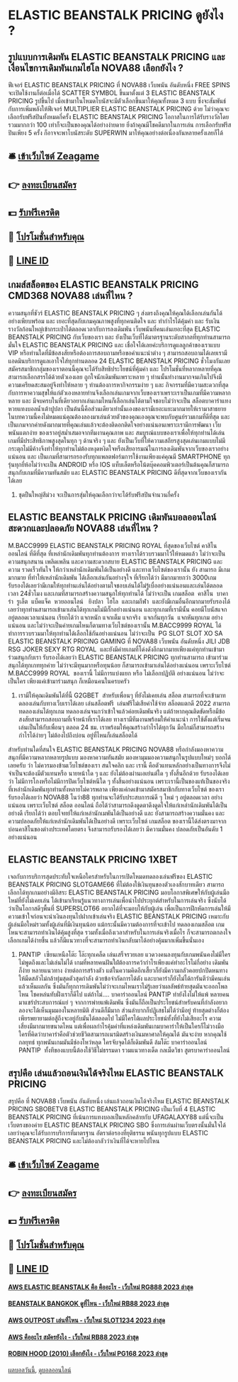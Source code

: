 # ELASTIC BEANSTALK PRICING ดูยังไง ?
## รูปแบบการเดิมพัน ELASTIC BEANSTALK PRICING และเงื่อนไขการเดิมพันเกมไฮโล NOVA88 เลือกยังไง ?
ฟีเจอร์ ELASTIC BEANSTALK PRICING ที่ NOVA88 เว็บพนัน อันดับหนึ่ง FREE SPINS จะเปิดใช้งานก็ต่อเมื่อได้ SCATTER SYMBOL ขึ้นมาตั้งแต่ 3 ELASTIC BEANSTALK PRICING รูปขึ้นไป เมื่อเข้ามาในโหมดโบนัสจะมีตัวเลือกขึ้นมาให้คุณทั้งหมด 3 แบบ ซึ่งจะสัมพันธ์กับการเพิ่มพลังให้ฟีเจอร์ MULTIPLIER ELASTIC BEANSTALK PRICING ด้วย
ไม่ว่าคุณจะเลือกรับฟรีสปินทั้งหมดกี่ครั้ง ELASTIC BEANSTALK PRICING โอกาสในการได้รับรางวัลโดยรวมมากกว่า 100 เท่าก็จะเป็นของคุณได้อย่างง่ายดาย ยิ่งถ้าคุณมีโชคดีมากในการเล่น การเลือกรับฟรีสปินเพียง 5 ครั้ง ก็อาจจะพาโบนัสระดับ SUPERWIN มาให้คุณอย่างต่อเนื่องกันหลายครั้งเลยก็ได้

## 🛎 [เข้าเว็บไซต์ Zeagame](https://bit.ly/3SdLNi2)
## 👉 [ลงทะเบียนสมัคร](https://bit.ly/3SdLNi2)
## 💵 [รับฟรีเครดิต](https://bit.ly/3dyRKHj)
## 👑 [โปรโมชั่นสำหรับคุณ](https://bit.ly/3dyRKHj)
## 📱 [LINE ID](https://bit.ly/3dyRKHj)

## เกมส์สล็อตของ ELASTIC BEANSTALK PRICING CMD368 NOVA88 เล่นที่ไหน ?
ความสนุกที่ชัวร์ ELASTIC BEANSTALK PRICING ๆ ส่งตรงถึงคุณให้คุณได้เลือกเล่นกันได้อย่างเพียบพร้อม และ เยอะที่สุดกับเกมคุณภาพสูงที่ทุกคนติดใจ และ ทำกำไรได้คุ้มค่า และ รับเงินรางวัลก้อนใหญ่เข้ากระเป๋าได้ตลอดเวลากับการลงเดิมพัน เว็บพนันที่คนเล่นเยอะที่สุด ELASTIC BEANSTALK PRICING กับเว็บของเรา และ ยังเป็นเว็บที่ได้มาตรฐานระดับสากลที่ทุกท่านสามารถมั่นใจ ELASTIC BEANSTALK PRICING และ เชื่อใจได้เลยค่ะบริการดูแลลูกค้าของเราแบบ VIP หรือท่านใดที่มีข้อสงสัยหรือต้องการสอบถามหรือขอคำแนะนำต่าง ๆ สามารถสอบถามได้เลยเรามีแอดมินบริการดูแลเอาใจใส่ทุกท่านตลอด 24 ELASTIC BEANSTALK PRICING ชั่วโมงกันเลยสมัครสมาชิกกลุ่มของเราตอนนี้คุณจะได้รับสิทธิประโยชน์ที่คุ้มค่า และ โปรโมชั่นที่หลากหลายที่คุณสามารถเลือกสรรได้ด้วยตัวเองเลย
ถูกใจนักเดิมพันเพราะหลาย ๆ ท่านนั้นทำงานมากจนเกินไปจึงมีความเครียดสะสมอยู่จึงทำให้หลาย ๆ ท่านต้องการหากิจกรรมง่าย ๆ และ กิจกรรมที่มีความสะดวกที่สุดกับการหาความสุขให้แก่ตัวเองหลายท่านจึงเลือกเล่นเกมจากเว็บของเราเพราะเราเป็นเกมที่มีความหลากหลาย และ มีจบครบในที่เดียวอยากเล่นเกมไหนก็เลือกเล่นได้ตามใจชอบไม่ว่าจะเป็น สล็อตบาคาร่าแทงหวยแทงบอลน้ำเต้าปูปลา เป็นต้นนี้คือส่วนเดียวเท่านั้นเองของเรามีเยอะแยะมากมายให้เรามาสาธยายในบทความนี้คงไม่หมดแน่คุณต้องลองมาเล่นด้วยตัวของคุณเองคุณจะพบกับศูนย์รวมเกมที่ดีที่สุด และ เป็นเกมจากค่ายดังมากมายที่คุณเล่นแล้วจะต้องติดอกติดใจอย่างแน่นอนเพราะเรามีการพัฒนา เว็บพนันแตกง่าย ของเราอยู่สม่ำเสมอจากทีมงานคุณภาพ และ สมบูรณ์แบบของเราเพื่อให้ทุกท่านได้เล่นเกมที่มีประสิทธิภาพสูงสุดในทุก ๆ ด้านจริง ๆ และ ยังเป็นเว็บที่ให้ความเสถียรสูงสุดเล่นเกมแบบไม่มีกระตุกไม่มีค้างจึงทำให้ทุกท่านไม่ต้องหงุดหงิดใจหรือเสียอารมณ์ในการลงเดิมพันจากเว็บของเราอย่างแน่นอน และ เป็นเกมที่สามารถรองรับทุกแพลตฟอร์มการใช้งานเพียงแค่คุณมี SMARTPHONE ทุกรุ่นทุกยี่ห้อไม่ว่าจะเป็น ANDROID หรือ IOS แท็บเล็ตหรือโน้ตบุ๊คคอมพิวเตอร์เป็นต้นคุณก็สามารถสนุกกับเกมที่มีความทันสมัย และ ELASTIC BEANSTALK PRICING ดีที่สุดจากเว็บของเรากันได้เลย
1. ชุดปืนใหญ่สีม่วง จะเป็นการสุ่มให้คุณเลือกว่าจะได้รับฟรีสปินจำนวนกี่ครั้ง

## ELASTIC BEANSTALK PRICING เดิมพันบอลออนไลน์ สะดวกและปลอดภัย NOVA88 เล่นที่ไหน ?
M.BACC9999 ELASTIC BEANSTALK PRICING ROYAL ที่สุดของเว็บไซต์ คาสิโน ออนไลน์ ที่ดีที่สุด ที่เหล่านักเดิมพันทุกท่านต้องการ ทางเราได้รวบรวมมาไว้ให้หมดแล้ว ไม่ว่าจะเป็นความสนุกสนาน เพลิดเพลิน และความสะดวกสบาย ELASTIC BEANSTALK PRICING และความ รวดเร็วทันใจ ให้กว่าเหล่านักเดิมพันได้เป็นอย่างดี และทางเว็บไซต์ของเรานั้น ยัง สามารถ มีเกมมากมาย ที่ทำให้เหล่านักเดิมพัน ได้เลือกเล่นกันอย่างจุใจ ที่เรียกได้ว่า มีมากมายกว่า 3000เกม รับรองได้เลยว่ามีเกมให้ทุกท่านเล่นได้อย่างตามใจชอบเล่นได้ไม่รู้เบื่ออย่างแน่นอนและเล่นได้ตลอดเวลา 24ชั่วโมง และเกมที่สามารถสร้างความสนุกให้ทุกท่านได้ ไม่ว่าจะเป็น เกมสล็อต  คาสิโน  บาคาร่า  รูเล็ต  แบ็คแจ็ค  หวยออนไลน์   ยิงปลา  ไฮโล  และเกมกีฬา  และยังมีเกมอื่นอีกมากมายรับรองได้เลยว่าทุกท่านสามารถเข้ามาเล่นได้ทุกเกมไม่มีกั๊กอย่างแน่นอน และทุกเกมที่เรามีนั้น คอยมีโบนัสแจกอยู่ตลอดเวลาแน่นอน เรียกได้ว่า แจกหนัก แจกเต็ม แจกจริง  แจกกันทุกวัน  แจกหันทุกเกม อย่างแน่นอน และไม่ว่าจะเป็นค่ายเกมไหนก็ตามทางเว็บไซต์ของเรานั้น M.BACC9999 ROYAL ได้ทำการรวบรวมมาให้ทุกท่านได้เลือกใช้กันอย่างแน่นอน ไม่ว่าจะเป็น  PG SLOT SLOT XO SA ELASTIC BEANSTALK PRICING GAMING ที่ NOVA88 เว็บพนัน อันดับหนึ่ง JILI JDB RSG JOKER SEXY RTG ROYAL  และยังมีค่ายเกมที่โด่งดังอีกมากมายเพียงแค่ทุกท่านเข้ามาร่วมสนุกกับเรา รับรองได้เลยว่า ELASTIC BEANSTALK PRICING ทุกท่านสามารถ เข้ามาร่วมสนุกได้ทุกเกททุกค่าย ไม่ว่าจะมีทุนมากหรือทุนน้อย ก็สามารถเข้ามาเล่นได้อย่างแน่นอน เพราะเว็บไซต์ M.BACC9999 ROYAL  ของเรานี้ ไม่มีการแบ่งแยก หรือ ไม่เลือกปฏิบัติ อย่างแน่นอน ไม่ว่าจะเป็นใคร เพียงแค่เข้ามาร่วมสนุก ก็เหมือนคนในครบครัว
1. เรามีให้คุณเดิมพันได้ที่นี้ G2GBET  สำหรับเพื่อนๆ ที่ยังไม่เคยเล่น สล็อต สามารถที่จะเข้ามาทดลองเล่นกับทางเว็บเราได้เลย เล่นสล็อตฟรี  เล่นฟรีไม่เสียค่าใช้จ่าย สล็อตแตกดี 2022 สามารถทดลองเล่นได้ทุกเกม ทดลองเล่นจนกว่าเข้าใจแล้วค่อยเดิมพันจริง แต่ถ้าหากคุณติดขัดหรือมีข้อสงสัยสามารถสอบถามที่เจ้าหน้าที่เราได้เลย ทางเรามีทีมงานพร้อมให้คำแนะนำ การใช้ตั้งแต่เริ่มจนเล่นเป็นให้กับเพื่อนๆ ตลอด 24 ชม. เราพร้อมให้คุณสร้างกำไรได้ทุกวัน มือใกม่ก็สามารถสร้างกำไรได้ง่ายๆ ไม่ต้องไปถึงบ่อน อยู่ที่ไหนก็เล่นสล็อตได้

สำหรับท่านใดที่สนใจ ELASTIC BEANSTALK PRICING NOVA88 หรือกำลังมองหาความสนุกที่มีความหลากหลายรูปแบบ มองหาความทันสมัย มองหามุมมองความสนุกในรูปแบบใหม่ๆ บอกได้เลยครับ ว่า ไม่ควรมองข้ามเว็บไซต์ของเรา สนใจคลิก
และ เรานี้ คือตัวแทนหลักอย่างเป็นทางการจึงไม่จำเป็นจะต้องมีตัวแทนหรือ นายหน้าใด ๆ และ ยังไม่ต้องผ่านเอเย่นต์ใด ๆ ทั้งสิ้นอีกด้วย รับรองได้เลยว่า ไม่มีการโกงหรือไม่มีการปิดเว็บไซต์หนีใด ๆ ทั้งสิ้นอย่างแน่นอน เพราะเรานี้เป็นของแท้เป็นของจริง ที่เหล่านักเดิมพันทุกท่านทั้งหลายไม่ควรพลาด เพียงแค่กดเข้ามาสมัครสมาชิกกับทางเว็บไซต์ ของเรา รับรองได้เลยว่า NOVA88 โนว่า88 ทุกท่านจะได้รับประสบการณ์ดี ๆ ใหม่ ๆ อยู่ตลอดเวลา อย่างแน่นอน
เพราะเว็บไซต์ สล็อต ออนไลน์ ถือได้ว่าสามารถดึงดูดตาดึงดูดใจให้แก่เหล่านักเดิมพันได้เป็นอย่างดี เรียกได้ว่า ตอบโจทย์ให้แก่เหล่านักเมพันได้เป็นอย่างดี และ ยังสามารถสร้างความมั่นคง และ ความปลอดภัยให้แก่เหล่านักเดิมพันได้เป็นอย่างดี เพราะเว็บไซต์ เกมสล็อต ของเรานี้ได้ส่งตรงมาจากบ่อนคาสิโนของต่างประเทศโดยตรง จึงสามารถรับรองได้เลยว่า มีความมั่นคง ปลอดภัยเป็นอันดับ 1 อย่างแน่นอน

## ELASTIC BEANSTALK PRICING 1XBET
เจอกับการบริการสุดประทับใจเหนือใครสำหรับในการเปิดโหมดทดลองเล่นฟรีของ ELASTIC BEANSTALK PRICING SLOTGAME66 ที่ไม่ต้องใช้เงินทุนของตัวเองสักบาทเดียว สามารถเลือกได้ทุกเกมอย่างมีอิสระ ELASTIC BEANSTALK PRICING มอบโอกาสพิเศษให้กับผู้เล่นมือใหม่ที่ยังไม่เคยเล่น ได้เข้ามาเรียนรู้แนวทางการเล่นเพื่อนำไปประยุกต์สำหรับในการเล่นจริง ซึ่งนับได้ว่าเป็นโอกาสดีๆพื้นที่ SUPERSLOT66 อยากได้ที่จะมอบให้กับผู้เล่น เพื่อเป็นการฝึกหัดการเล่นให้มีความเข้าใจก่อนจะนำเงินลงทุนไปฝากเข้าเล่นจริง ELASTIC BEANSTALK PRICING เหมาะกับผู้เล่นมือใหม่รวมทั้งผู้เล่นที่มีเงินทุนน้อย แม้กระนั้นมีความต้องการที่จะเข้าไป ทดลองเกมสล็อต เกมไหนจะสามารถทำเงินได้คุ้มสูงที่สุด รวมทั้งเมื่อถึงเวลาสำหรับในการเล่นจริงเมื่อไร ก็จะสามารถตกลงใจเลือกเกมได้ง่ายขึ้น แล้วก็มีแนวทางที่จะสามารถทำเงินกลับมาได้อย่างคุ้มมากเพิ่มขึ้นนั่นเอง
1. PANTIP  เซียนเหนือโต๊ะ โล๊ะทุกเคล็ด เล่นเสร็จรวยเลย แวดวงคนลงทุนกับเกมพนันคงไม่มีใครไม่พูดถึงและไม่เล่นไม่ได้ เกมที่หลายคนฝันใฝ่ต้องการคว้ากำไรเพียงแค่ทำอะไรไม่กี่อย่าง เดิมพันก็ง่าย หลายแนวทาง ง่ายต่อการสร้างตัว แต่ในความคิดอีกเสี้ยวก็ยังมีความกลัวคอยปกปิดหนทางให้มืดสลัวไม่กล้าทุ่มสุดตัวสุดกำลัง ด้วยข้อจำกัดการได้ตัง และบาคาร่าก็ยังไม่ได้การันตีว่ามีคนเล่นแล้วเห็นผลกัน ซึ่งมันก็ทุกการเดิมพันไม่ว่าจะเกมไหนเราไม่รู้เลยว่าผลลัพธ์ท้ายสุดมันจะออกโพลไหน โชคหล่นทับฝั่งเราก็ดีไป แต่ถ้าไม่…. บาคาร่าออนไลน์ PANTIP ทำยังไงไม่ให้แพ้ หลายคนมาแชร์ประสบการณ์แย่ ๆ จากการพ่ายแพ้เดิมพัน ซึ่งมันก็ถือเป็นประโยชน์สำหรับคนที่กำลังอยากลองจะได้เห็นมุมมองในหลายมิติ ส่วนดีก็มีมาก ส่วนลำบากก็ปฏิเสธไม่ได้ว่ามีอยู่ ท้ายสุดต่างก็ต้องเพียรพยายามต่อสู้ถึงจะอยู่กับมันได้ตลอดไป ไม่มีใครได้ผลประโยชน์ทั้งที่ยังไม่เสียอะไร ความเสี่ยงมีมากมายขนาดไหน แต่เพื่อผลกำไรคุ้มค่าที่แหล่งเดิมพันเกมบาคาร่าให้เป็นใครก็ไม่วางมือ ใครที่คิดว่าบาคาร่าคือตัวช่วยชีวิตสามารถเนรมิตสร้างเงินมหาศาลให้คุณได้ มันจะง่าย หากคุณใช้กลยุทธ์ ทุกพนันเกมมันมีช่องโหว่หลุด ใครจับจุดได้ก็เดิมพันดี ล้มโต๊ะ บาคาร่าออนไลน์ PANTIP  ทั้งทีของแบบนี้ต้องใช้วิธีไม่ธรรมดา รวมแนวทางเด็ด กลเม็ดวิชา สูตรบาคาร่าออนไลน์

## สรุปคือ เล่นแล้วถอนเงินได้จริงไหม ELASTIC BEANSTALK PRICING
สรุปคือ ที่ NOVA88 เว็บพนัน อันดับหนึ่ง เล่นแล้วถอนเงินได้จริงไหม ELASTIC BEANSTALK PRICING SBOBETV8 ELASTIC BEANSTALK PRICING เป็นเว็บที่ 4 ELASTIC BEANSTALK PRICING ที่เน้นการแทงบอลเป็นหลักคล้ายกับ UFAGALAXY88 แต่นี่จะเป็นเว็บตรงของค่าย ELASTIC BEANSTALK PRICING SBO ซึ่งการเล่นผ่านเว็บตรงนั้นมั่นใจได้เลยว่าคุณจะได้รับการบริการที่มาตรฐาน อัตราต่อรองที่ยุติธรรม พนันทุกรูปแบบ ELASTIC BEANSTALK PRICING และไม่ต้องกลัวว่าเงินที่ได้จะหายไปไหน

## 🛎 [เข้าเว็บไซต์ Zeagame](https://bit.ly/3SdLNi2)
## 👉 [ลงทะเบียนสมัคร](https://bit.ly/3SdLNi2)
## 💵 [รับฟรีเครดิต](https://bit.ly/3dyRKHj)
## 👑 [โปรโมชั่นสำหรับคุณ](https://bit.ly/3dyRKHj)
## 📱 [LINE ID](https://bit.ly/3dyRKHj)

#### [AWS ELASTIC BEANSTALK คือ คืออะไร - เว็บใหม่ RG888 2023 ล่าสุด](https://atom.io/themes/aws%20elastic%20beanstalk%20คือ%20คืออะไร%20-%20เว็บใหม่%20rg888%202023%20ล่าสุด)
#### [BEANSTALK BANGKOK ดูที่ไหน - เว็บใหม่ RB88 2023 ล่าสุด](https://atom.io/themes/beanstalk%20bangkok%20ดูที่ไหน%20-%20เว็บใหม่%20rb88%202023%20ล่าสุด)
#### [AWS OUTPOST เล่นที่ไหน - เว็บใหม่ SLOT1234 2023 ล่าสุด](https://atom.io/themes/aws%20outpost%20เล่นที่ไหน%20-%20เว็บใหม่%20slot1234%202023%20ล่าสุด)
#### [AWS คืออะไร สมัครยังไง - เว็บใหม่ RB88 2023 ล่าสุด](https://atom.io/themes/aws%20คืออะไร%20สมัครยังไง%20-%20เว็บใหม่%20rb88%202023%20ล่าสุด)
#### [ROBIN HOOD (2010) เลือกยังไง - เว็บใหม่ PG168 2023 ล่าสุด](https://atom.io/themes/robin%20hood%20(2010)%20เลือกยังไง%20-%20เว็บใหม่%20pg168%202023%20ล่าสุด)

[ผลบอลวันนี้](https://siamsport.tv "ผลบอลวันนี้"), [ดูบอลออนไลน์](https://siamsport.tv/ดูบอลสด "ดูบอลออนไลน์")